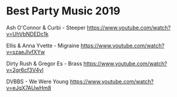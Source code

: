 # Best Party Music 2019
Ash O'Connor & Curbi - Steeper https://www.youtube.com/watch?v=UhVbNDEDc1k

Ellis & Anna Yvette - Migraine https://www.youtube.com/watch?v=szaeJIvfXYw

Dirty Rush & Gregor Es - Brass https://www.youtube.com/watch?v=2gr6cf3V4yI

DVBBS - We Were Young https://www.youtube.com/watch?v=eJqX7AUwHm8
